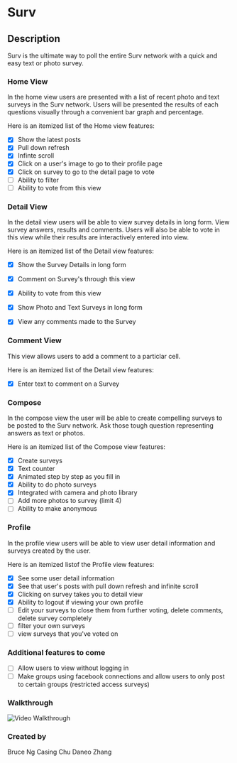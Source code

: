 # Surv

## Description

Surv is the ultimate way to poll the entire Surv network with a quick and easy text or photo survey.

### Home View
In the home view users are presented with a list of recent photo and text surveys in the Surv network.  Users will be presented the results of each questions visually through a convenient bar graph and percentage.  

Here is an itemized list of the Home view features:
   * [x] Show the latest posts
   * [x] Pull down refresh
   * [x] Infinte scroll
   * [x] Click on a user's image to go to their profile page
   * [x] Click on survey to go to the detail page to vote
   * [ ] Ability to filter
   * [ ] Ability to vote from this view

### Detail View
In the detail view users will be able to view survey details in long form.  View survey answers, results and comments.  Users will also be able to vote in this view while their results are interactively entered into view.

Here is an itemized list of the Detail view features:
   * [x] Show the Survey Details in long form
   * [x] Comment on Survey's through this view
   * [x] Ability to vote from this view
   * [x] Show Photo and Text Surveys in long form
   * [x] View any comments made to the Survey


### Comment View
This view allows users to add a comment to a particlar cell.

Here is an itemized list of the Detail view features:
   * [x] Enter text to comment on a Survey

### Compose
In the compose view the user will be able to create compelling surveys to be posted to the Surv network.  Ask those tough question representing answers as text or photos.

Here is an itemized list of the Compose view features:
   * [x] Create surveys
   * [x] Text counter
   * [x] Animated step by step as you fill in 
   * [x] Ability to do photo surveys
   * [x] Integrated with camera and photo library
   * [ ] Add more photos to survey (limit 4)
   * [ ] Ability to make anonymous

### Profile
In the profile view users will be able to view user detail information and surveys created by the user.

Here is an itemized listof the Profile view features:
   * [x] See some user detail information
   * [x] See that user's posts with pull down refresh and infinite scroll
   * [x] Clicking on survey takes you to detail view
   * [x] Ability to logout if viewing your own profile
   * [ ] Edit your surveys to close them from further voting, delete comments, delete survey completely
   * [ ] filter your own surveys
   * [ ] view surveys that you've voted on
  
### Additional features to come
   * [ ] Allow users to view without logging in
   * [ ] Make groups using facebook connections and allow users to only post to certain groups (restricted access surveys)

### Walkthrough
![Video Walkthrough](https://github.com/brung/iosproject/blob/master/surv_walkthrough.gif)
 
### Created by
Bruce Ng
Casing Chu
Daneo Zhang
